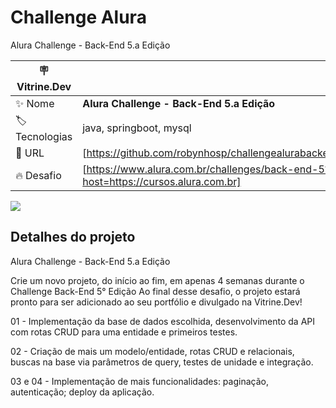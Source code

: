 # Challenge Alura

Alura Challenge - Back-End 5.a Edição

| :placard: Vitrine.Dev |     |
| -------------  | --- |
| :sparkles: Nome        | **Alura Challenge - Back-End 5.a Edição**
| :label: Tecnologias | java, springboot, mysql
| :rocket: URL         | [https://github.com/robynhosp/challengealurabackend5]
| :fire: Desafio     | [https://www.alura.com.br/challenges/back-end-5?host=https://cursos.alura.com.br]

<!-- Inserir imagem com a #vitrinedev ao final do link -->
![](https://via.placeholder.com/1200x500.png?text=imagem+lindona+do+meu+projeto#vitrinedev)

## Detalhes do projeto

Alura Challenge - Back-End 5.a Edição

Crie um novo projeto, do início ao fim, em apenas 4 semanas durante o Challenge Back-End 5° Edição
Ao final desse desafio, o projeto estará pronto para ser adicionado ao seu portfólio e divulgado na Vitrine.Dev!

01 - Implementação da base de dados escolhida, desenvolvimento da API com rotas CRUD para uma entidade e primeiros testes.

02 - Criação de mais um modelo/entidade, rotas CRUD e relacionais, buscas na base via parâmetros de query, testes de unidade e integração.

03 e 04 - Implementação de mais funcionalidades: paginação, autenticação; deploy da aplicação.
